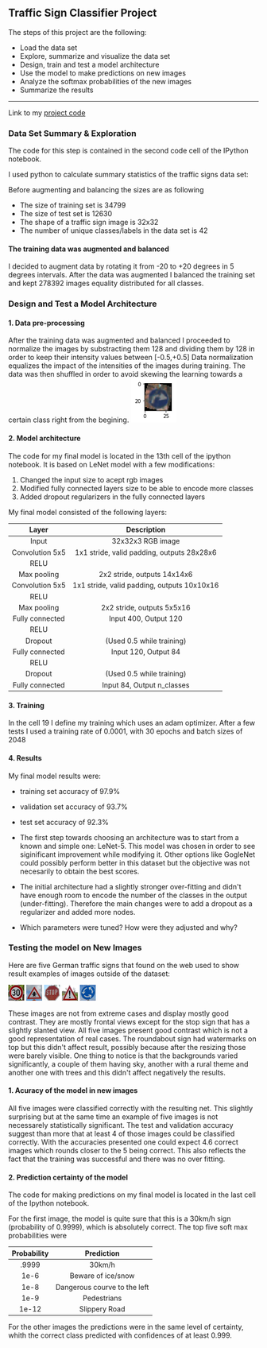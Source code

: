 ## Traffic Sign Classifier Project

The steps of this project are the following:
* Load the data set
* Explore, summarize and visualize the data set
* Design, train and test a model architecture
* Use the model to make predictions on new images
* Analyze the softmax probabilities of the new images
* Summarize the results


[//]: # (Image References)

[image1]: images/example.png "Example of augmented data"
[image4]: images/1.jpg "Traffic Sign 1"
[image5]: images/11.jpg "Traffic Sign 2"
[image6]: images/14.jpg "Traffic Sign 3"
[image7]: images/18.jpg "Traffic Sign 4"
[image8]: images/40.jpg "Traffic Sign 5"

---

Link to my [project code](https://github.com/paghdv/TrafficSignClassifier/blob/master/Traffic_Sign_Classifier.ipynb)

### Data Set Summary & Exploration

The code for this step is contained in the second code cell of the IPython notebook.  

I used python to calculate summary statistics of the traffic signs data set:

Before augmenting and balancing the sizes are as following

* The size of training set is 34799
* The size of test set is 12630
* The shape of a traffic sign image is 32x32
* The number of unique classes/labels in the data set is 42

#### The training data was augmented and balanced

I decided to augment data by rotating it from -20 to +20 degrees in 5 degrees intervals. After the data was augmented I balanced the training set and kept 278392 images equality distributed for all classes. 

### Design and Test a Model Architecture

#### 1. Data pre-processing

After the training data was augmented and balanced I proceeded to normalize the images by substracting them 128 and dividing them by 128 in order to keep their intensity values between [-0.5,+0.5]
Data normalization equalizes the impact of the intensities of the images during training. The data was then shuffled in order to avoid skewing the learning towards a certain class right from the begining.
![Example of augmented data][image1]


#### 2. Model architecture

The code for my final model is located in the 13th cell of the ipython notebook. It is based on LeNet model with a few modifications:
1. Changed the input size to acept rgb images
2. Modified fully connected layers size to be able to encode more classes
3. Added dropout regularizers in the fully connected layers

My final model consisted of the following layers:

| Layer         		|     Description	        					| 
|:---------------------:|:---------------------------------------------:| 
| Input         		| 32x32x3 RGB image   							| 
| Convolution 5x5     	| 1x1 stride, valid padding, outputs 28x28x6 	|
| RELU					|												|
| Max pooling	      	| 2x2 stride,  outputs 14x14x6 					|
| Convolution 5x5	    | 1x1 stride, valid padding, outputs 10x10x16	|
| RELU					|												|
| Max pooling	      	| 2x2 stride,  outputs 5x5x16 					|
| Fully connected		| Input 400, Output 120							|
| RELU					| 												|
| Dropout				| (Used 0.5 while training)						|
| Fully connected		| Input 120, Output 84							|
| RELU					| 												|
| Dropout				| (Used 0.5 while training)						|
| Fully connected		| Input 84, Output n_classes					|



#### 3. Training

In the cell 19 I define my training which uses an adam optimizer. After a few tests I used a training rate of 0.0001, with 30 epochs and batch sizes of 2048

#### 4. Results

My final model results were:
* training set accuracy of 97.9%
* validation set accuracy of 93.7% 
* test set accuracy of 92.3%

* The first step towards choosing an architecture was to start from a known and simple one: LeNet-5. This model was chosen in order to see siginificant improvement while modifying it. Other options like GogleNet could possibly perform better in this dataset but the objective was not necesarily to obtain the best scores.
* The initial architecture had a slightly stronger over-fitting and didn't have enough room to encode the number of the classes in the output (under-fitting). Therefore the main changes were to add a dropout as a regularizer and added more nodes.
* Which parameters were tuned? How were they adjusted and why? 

### Testing the model on New Images

Here are five German traffic signs that found on the web used to show result examples of images outside of the dataset:

![30km/h][image4] ![Priority road][image5] ![Stop sign][image6] 
![General caution][image7] ![Roundabout mandatory][image8]

These images are not from extreme cases and display mostly good contrast. They are mostly frontal views except for the stop sign that has a slightly slanted view. All five images present good contrast which is not a good representation of real cases. The roundabout sign had watermarks on top but this didn't affect result, possibly because after the resizing those were barely visible. One thing to notice is that the backgrounds varied significantly, a couple of them having sky, another with a rural theme and another one with trees and this didn't affect negatively the results.

#### 1. Acuracy of the model in new images

All five images were classified correctly with the resulting net. This slightly surprising but at the same time an example of five images is not necessarely statistically significant. The test and validation accuracy suggest than more that at least 4 of those images could be classified correctly. With the accuracies presented one could expect 4.6 correct images which rounds closer to the 5 being correct. This also reflects the fact that the training was successful and there was no over fitting. 

#### 2. Prediction certainty of the model
The code for making predictions on my final model is located in the last cell of the Ipython notebook.

For the first image, the model is quite sure that this is a 30km/h sign (probability of 0.9999), which is absolutely correct. The top five soft max probabilities were

| Probability         	|     Prediction	        					| 
|:---------------------:|:---------------------------------------------:| 
| .9999        			| 30km/h 	  									| 
| 1e-6     				| Beware of ice/snow							|
| 1e-8					| Dangerous courve to the left					|
| 1e-9	      			| Pedestrians					 				|
| 1e-12				   	| Slippery Road      							|


For the other images the predictions were in the same level of certainty, whith the correct class predicted with confidences of at least 0.999.
